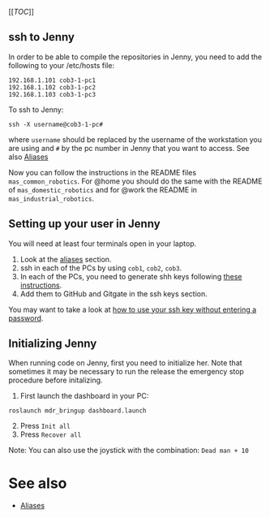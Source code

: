 [[_TOC_]]

## ssh to Jenny
In order to be able to compile the repositories in Jenny, you need to add the following to your /etc/hosts file:

```
192.168.1.101 cob3-1-pc1
192.168.1.102 cob3-1-pc2
192.168.1.103 cob3-1-pc3
```

To ssh to Jenny:
```
ssh -X username@cob3-1-pc#
```

where `username` should be replaced by the username of the workstation you are using and `#` by the pc number in Jenny that you want to access. See also [Aliases](setup/aliases)

Now you can follow the instructions in the README files `mas_common_robotics`. For @home you should do the same with the README of `mas_domestic_robotics` and for @work the README in `mas_industrial_robotics`.


## Setting up your user in Jenny
You will need at least four terminals open in your laptop.

1. Look at the [aliases](setup/aliases) section.
2. ssh in each of the PCs by using `cob1`, `cob2`, `cob3`.
2. In each of the PCs, you need to generate shh keys following [these instructions](https://help.github.com/articles/generating-ssh-keys).
1. Add them to GitHub and Gitgate in the ssh keys section.

You may want to take a look at [how to use your ssh key without entering a password](tips#ssh).


## Initializing Jenny
When running code on Jenny, first you need to initialize her. Note that sometimes it may be necessary to run the release the emergency stop procedure before initalizing.

1. First launch the dashboard in your PC:
```
roslaunch mdr_bringup dashboard.launch
```

2. Press `Init all`
3. Press `Recover all`

  Note: You can also use the joystick with the combination: `Dead man + 10`

# See also
* [Aliases](setup/aliases)
